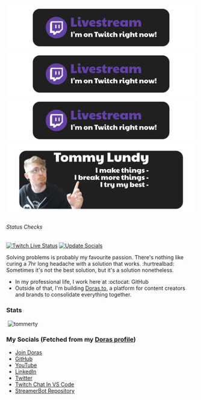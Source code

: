 [![Twitch Live Banner](/assets/livebanner.png)](https://www.twitch.tv/tommertyboi)
[![Twitch Live Banner](/assets/livebanner.png)](https://www.twitch.tv/tommertyboi)
[![Twitch Live Banner](/assets/livebanner.png)](https://www.twitch.tv/tommertyboi)
[![Me](/assets/banner.png)](https://doras.to/tommerty)
###### Status Checks
[![Twitch Live Status](https://github.com/tommerty/tommerty/actions/workflows/livestream.yml/badge.svg)](https://github.com/tommerty/tommerty/actions/workflows/livestream.yml)
[![Update Socials](https://github.com/tommerty/tommerty/actions/workflows/socials.yml/badge.svg)](https://github.com/tommerty/tommerty/actions/workflows/socials.yml)

Solving problems is probably my favourite passion. There's nothing like curing a 7hr long headache with a solution that works. :hurtrealbad: 
Sometimes it's not the best solution, but it's a solution nonetheless.

- In my professional life, I work here at :octocat: GitHub
- Outside of that, I'm building [Doras.to](https://doras.to), a platform for content creators and brands to consolidate everything together.


### Stats

<p>&nbsp;<img align="center" src="https://github-stats.doras.to/?username=tommerty&theme=dark&show_icons=true&bg_color=ede3e3&text_color=000000&icon_color=000000&title_color=000000&hide_border=true&hide_rank=true&hide=stars," alt="tommerty" /></p>

### My Socials (Fetched from my [Doras profile](https://doras.to/tommerty))

<!-- Social Start -->
- [Join Doras](https://doras.to)
- [GitHub](https://github.com/tommerty)
- [YouTube](https://youtube.com/@dorasto)
- [LinkedIn](https://www.linkedin.com/in/tommylundy/)
- [Twitter](https://x.com/tommerty)
- [Twitch Chat In VS Code](https://marketplace.visualstudio.com/items?itemName=Tommerty.twitchchat&ssr=false#review-details)
- [StreamerBot Repository](https://github.com/tommerty/streamerbot-files)
<!-- Socials End -->
